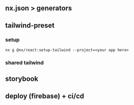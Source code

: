 ## nx.json > generators
## tailwind-preset
### setup
`nx g @nx/react:setup-tailwind --project=<your app here>`
### shared tailwind
## storybook
## deploy (firebase) + ci/cd
